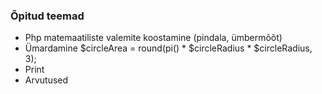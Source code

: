 ### Õpitud teemad
* Php matemaatiliste valemite koostamine (pindala, ümbermõõt)
* Ümardamine
$circleArea = round(pi() * $circleRadius * $circleRadius, 3);
* Print
* Arvutused
